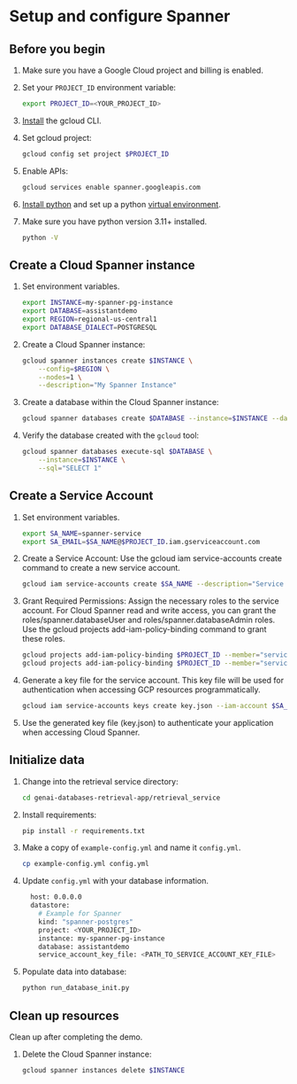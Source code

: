 # Setup and configure Spanner

## Before you begin

1. Make sure you have a Google Cloud project and billing is enabled.

1. Set your `PROJECT_ID` environment variable:

    ```bash
    export PROJECT_ID=<YOUR_PROJECT_ID>
    ```

1. [Install](https://cloud.google.com/sdk/docs/install) the gcloud CLI.

1. Set gcloud project:

    ```bash
    gcloud config set project $PROJECT_ID
    ```

1. Enable APIs:

    ```bash
    gcloud services enable spanner.googleapis.com
    ```

1. [Install python][install-python] and set up a python [virtual environment][venv].

1. Make sure you have python version 3.11+ installed.

    ```bash
    python -V
    ```
[install-python]: https://cloud.google.com/python/docs/setup#installing_python
[venv]: https://cloud.google.com/python/docs/setup#installing_and_using_virtualenv

## Create a Cloud Spanner instance

1. Set environment variables.

    ```bash
    export INSTANCE=my-spanner-pg-instance
    export DATABASE=assistantdemo
    export REGION=regional-us-central1
    export DATABASE_DIALECT=POSTGRESQL
    ```

1. Create a Cloud Spanner instance:

    ```bash
    gcloud spanner instances create $INSTANCE \
        --config=$REGION \
        --nodes=1 \
        --description="My Spanner Instance"
    ```
1. Create a database within the Cloud Spanner instance:

    ```bash
    gcloud spanner databases create $DATABASE --instance=$INSTANCE --database-dialect=$DATABASE_DIALECT
    ```
1. Verify the database created with the `gcloud` tool:

    ```bash
    gcloud spanner databases execute-sql $DATABASE \
        --instance=$INSTANCE \
        --sql="SELECT 1"
    ```

## Create a Service Account

1. Set environment variables.

    ```bash
    export SA_NAME=spanner-service
    export SA_EMAIL=$SA_NAME@$PROJECT_ID.iam.gserviceaccount.com
    ```

1. Create a Service Account: Use the gcloud iam service-accounts create command to create a new service account.
    ```bash
    gcloud iam service-accounts create $SA_NAME --description="Service account for Cloud Spanner" --display-name="Cloud Spanner Service Account"
    ```

1. Grant Required Permissions: Assign the necessary roles to the service account. For Cloud Spanner read and write access, you can grant the roles/spanner.databaseUser and roles/spanner.databaseAdmin roles. Use the gcloud projects add-iam-policy-binding command to grant these roles.

    ```bash
    gcloud projects add-iam-policy-binding $PROJECT_ID --member="serviceAccount:$SA_EMAIL" --role="roles/spanner.databaseUser" --condition=None
    gcloud projects add-iam-policy-binding $PROJECT_ID --member="serviceAccount:$SA_EMAIL" --role="roles/spanner.databaseAdmin" --condition=None
    ```

1. Generate a key file for the service account. This key file will be used for authentication when accessing GCP resources programmatically.
    ```bash
    gcloud iam service-accounts keys create key.json --iam-account $SA_EMAIL
    ```
1. Use the generated key file (key.json) to authenticate your application when accessing Cloud Spanner.

## Initialize data

1. Change into the retrieval service directory:

    ```bash
    cd genai-databases-retrieval-app/retrieval_service
    ```

1. Install requirements:

    ```bash
    pip install -r requirements.txt
    ```

1. Make a copy of `example-config.yml` and name it `config.yml`.

    ```bash
    cp example-config.yml config.yml
    ```

1. Update `config.yml` with your database information.

    ```bash
      host: 0.0.0.0
      datastore:
        # Example for Spanner
        kind: "spanner-postgres"
        project: <YOUR_PROJECT_ID>
        instance: my-spanner-pg-instance
        database: assistantdemo
        service_account_key_file: <PATH_TO_SERVICE_ACCOUNT_KEY_FILE>
    ```

1. Populate data into database:

    ```bash
    python run_database_init.py
    ```

## Clean up resources

Clean up after completing the demo.

1. Delete the Cloud Spanner instance:

    ```bash
    gcloud spanner instances delete $INSTANCE
    ```
